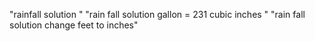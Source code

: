 "rainfall solution " 
"rain fall solution gallon = 231 cubic inches " 
"rain fall solution change feet to inches" 
